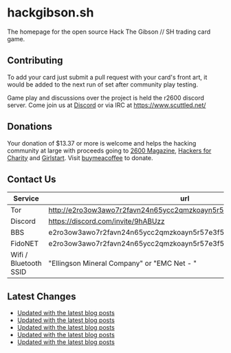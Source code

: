 # hackgibson.sh
The homepage for the open source Hack The Gibson // SH trading card game.


## Contributing

To add your card just submit a pull request with your card's front art, it would be added to the next run of set after community play testing.

Game play and discussions over the project is held the r2600 discord server. Come join us at [Discord](https://discord.com/invite/9hABUzz) or via IRC at https://www.scuttled.net/


## Donations

Your donation of $13.37 or more is welcome and helps the hacking community at large with proceeds going to [2600 Magazine](https://2600.com/), [Hackers for Charity](https://hackersforcharity.org) and [Girlstart](https://girlstart.org).  Visit [buymeacoffee](https://www.buymeacoffee.com/hackgibson.sh) to donate.


## Contact Us

Service | url
-|-
Tor | http://e2ro3ow3awo7r2favn24n65ycc2qmzkoayn5r57e3f56nvjwdcgg32ad.onion
Discord | https://discord.com/invite/9hABUzz
BBS | e2ro3ow3awo7r2favn24n65ycc2qmzkoayn5r57e3f56nvjwdcgg32ad.onion:23
FidoNET | e2ro3ow3awo7r2favn24n65ycc2qmzkoayn5r57e3f56nvjwdcgg32ad.onion:24554
Wifi / Bluetooth SSID | "Ellingson Mineral Company" or "EMC Net - <fidonet address>"

## Latest Changes
<!-- BLOG-POST-LIST:START -->
- [Updated with the latest blog posts](https://github.com/DFW2600/hackgibson.sh/commit/bce5916edba2892b7a69e3fff7893ec0accaeb58)
- [Updated with the latest blog posts](https://github.com/DFW2600/hackgibson.sh/commit/23c1c9b1072f5d3378ab471dbcc2cf2d8c122bce)
- [Updated with the latest blog posts](https://github.com/DFW2600/hackgibson.sh/commit/e2a725e39bd1cb56924e994569bb9b47cfc654bc)
- [Updated with the latest blog posts](https://github.com/DFW2600/hackgibson.sh/commit/e9d70b3f8319335c7da6ffaf48bb7dad490aaf47)
- [Updated with the latest blog posts](https://github.com/DFW2600/hackgibson.sh/commit/0f3f20ef3c8bd4b6c630406f98eae845117d10c4)
<!-- BLOG-POST-LIST:END -->
